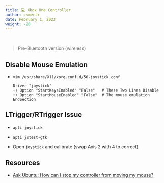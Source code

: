 ```yaml
---
title: 💻 Xbox One Controller
author: csmertx
date: February 1, 2023
weight: -20
---
```


<br />

> Pre-Bluetooth version (wireless)

## Disable Mouse Emulation

- ```vim /usr/share/X11/xorg.conf.d/50-joystick.conf```

    ```
    Driver "joystick"
    ++ Option "StartKeysEnabled" "False"   # These Two Lines Disable
    ++ Option "StartMouseEnabled" "False"  # The mouse emulation
    EndSection
    ```

## LTrigger/RTrigger Issue

- ```apti joystick```

- ```apti jstest-gtk```

- Open ```joystick``` and calibrate (swap Axis 2 with 4 to correct)

## Resources

- [Ask Ubuntu: How can I stop my controller from moving my mouse?](https://askubuntu.com/questions/632026/how-can-i-stop-my-controller-from-moving-my-mouse)